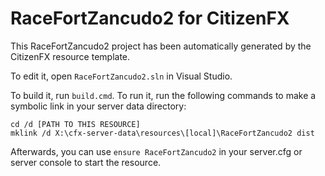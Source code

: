 # RaceFortZancudo2 for CitizenFX

This RaceFortZancudo2 project has been automatically generated by the CitizenFX resource template.

To edit it, open `RaceFortZancudo2.sln` in Visual Studio.

To build it, run `build.cmd`. To run it, run the following commands to make a symbolic link in your server data directory:

```dos
cd /d [PATH TO THIS RESOURCE]
mklink /d X:\cfx-server-data\resources\[local]\RaceFortZancudo2 dist
```

Afterwards, you can use `ensure RaceFortZancudo2` in your server.cfg or server console to start the resource.